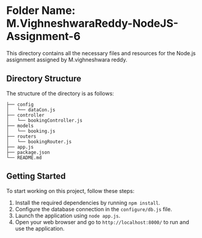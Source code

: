 # Folder Name: M.VighneshwaraReddy-NodeJS-Assignment-6

This directory contains all the necessary files and resources for the Node.js assignment assigned by M.vighneshwara reddy.

## Directory Structure

The structure of the directory is as follows:

```
├── config
│   └── dataCon.js
├── controller
│   └── bookingController.js
├── models
│   └── booking.js
├── routers
│   └── bookingRouter.js
├── app.js
├── package.json
└── README.md
```

## Getting Started

To start working on this project, follow these steps:

1. Install the required dependencies by running `npm install`.
2. Configure the database connection in the `configure/db.js` file.
3. Launch the application using `node app.js`.
4. Open your web browser and go to `http://localhost:8000/` to run and use the application.
